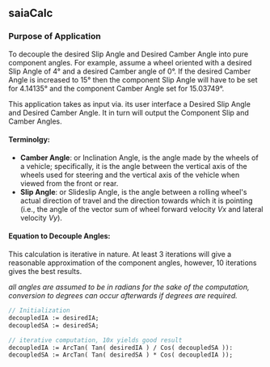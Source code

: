 ## saiaCalc #

### Purpose of Application

To decouple the desired Slip Angle and Desired Camber Angle into pure component angles.  For example, assume a wheel oriented with a desired Slip Angle of 4° and a desired Camber angle of 0°.  If the desired Camber Angle is increased to 15° then the component Slip Angle will have to be set for 4.14135° and the component Camber Angle set for 15.03749°.

This application takes as input via. its user interface a Desired Slip Angle and Desired Camber Angle.  It in turn will output the Component Slip and Camber Angles.

#### **Terminolgy:**

* **Camber Angle**: or Inclination Angle, is the angle made by the wheels of a vehicle; specifically, it is the angle between the vertical axis of the wheels used for steering and the vertical axis of the vehicle when viewed from the front or rear.
* **Slip Angle**: or Slideslip Angle,  is the angle between a rolling wheel's actual direction of travel and the direction towards which it is pointing (i.e., the angle of the vector sum of wheel forward velocity *Vx* and lateral velocity *Vy*). 

#### **Equation to Decouple Angles:**

This calculation is iterative in nature.  At least 3 iterations will give a reasonable approximation of the component angles, however, 10 iterations gives the best results.

*all angles are assumed to be in radians for the sake of the computation, conversion to degrees can occur afterwards if degrees are required.*

```pascal  
// Initialization  
decoupledIA := desiredIA;  
decoupledSA := desiredSA;

// iterative computation, 10x yields good result  
decoupledIA := ArcTan( Tan( desiredIA ) / Cos( decoupledSA )):  
decoupledSA := ArcTan( Tan( desiredSA ) * Cos( decoupledIA ));  
```
 
